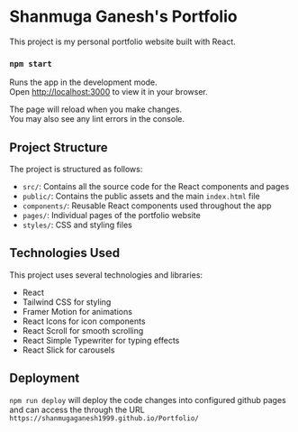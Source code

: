 # Shanmuga Ganesh's Portfolio

This project is my personal portfolio website built with React.

### `npm start`

Runs the app in the development mode.\
Open [http://localhost:3000](http://localhost:3000) to view it in your browser.

The page will reload when you make changes.\
You may also see any lint errors in the console.

## Project Structure

The project is structured as follows:

- `src/`: Contains all the source code for the React components and pages
- `public/`: Contains the public assets and the main `index.html` file
- `components/`: Reusable React components used throughout the app
- `pages/`: Individual pages of the portfolio website
- `styles/`: CSS and styling files

## Technologies Used

This project uses several technologies and libraries:

- React
- Tailwind CSS for styling
- Framer Motion for animations
- React Icons for icon components
- React Scroll for smooth scrolling
- React Simple Typewriter for typing effects
- React Slick for carousels

## Deployment

`npm run deploy` will deploy the code changes into configured github pages and can access the through the URL `https://shanmugaganesh1999.github.io/Portfolio/`
